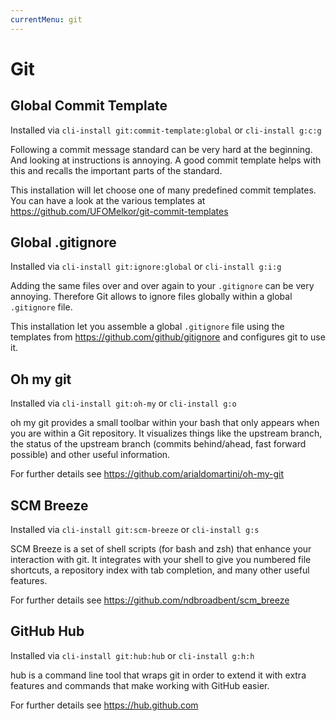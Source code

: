 ```yaml
---
currentMenu: git
---
```

# Git

## Global Commit Template

Installed via `cli-install git:commit-template:global` or `cli-install g:c:g`

Following a commit message standard can be very hard at the beginning. And
looking at instructions is annoying. A good commit template helps with this and
recalls the important parts of the standard.
 
This installation will let choose one of many predefined commit templates. You
can have a look at the various templates at https://github.com/UFOMelkor/git-commit-templates

## Global .gitignore

Installed via `cli-install git:ignore:global` or `cli-install g:i:g`

Adding the same files over and over again to your `.gitignore` can be very
annoying. Therefore Git allows to ignore files globally within a global
`.gitignore` file.
 
This installation let you assemble a global `.gitignore` file using the templates
from https://github.com/github/gitignore and configures git to use it.

## Oh my git

Installed via `cli-install git:oh-my` or `cli-install g:o`

oh my git provides a small toolbar within your bash that only appears when you
are within a Git repository. It visualizes things like the upstream branch,
the status of the upstream branch (commits behind/ahead, fast forward possible)
and other useful information.
 
For further details see https://github.com/arialdomartini/oh-my-git
 
## SCM Breeze

Installed via `cli-install git:scm-breeze` or `cli-install g:s`

SCM Breeze is a set of shell scripts (for bash and zsh) that enhance your
interaction with git. It integrates with your shell to give you numbered file
shortcuts, a repository index with tab completion, and many other useful
features.
 
For further details see https://github.com/ndbroadbent/scm_breeze

## GitHub Hub

Installed via `cli-install git:hub:hub` or `cli-install g:h:h`

hub is a command line tool that wraps git in order to extend it with extra features
and commands that make working with GitHub easier.

For further details see https://hub.github.com
